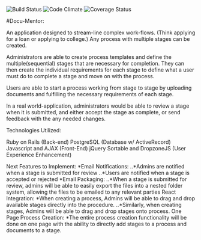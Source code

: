 ![Build Status](https://codeship.com/projects/1e824bc0-e4ad-0133-1a57-724c43b6c1d3/status?branch=master)
![Code Climate](https://codeclimate.com/github/N8Goodman/docu_mentor.png)
![Coverage Status](https://coveralls.io/repos/N8Goodman/docu_mentor/badge.png)


#Docu-Mentor:

An application designed to stream-line complex work-flows. (Think applying for a loan or applying to college.) Any process with multiple stages can be created.

Administrators are able to create process templates and define the multiple(sequential) stages that are necessary for completion. They can then create the individual requirements for each stage to define what a user must do to complete a stage and move on with the process.

Users are able to start a process working from stage to stage by uploading documents and fulfilling the necessary requirements of each stage.

In a real world-application, administrators would be able to review a stage when it is submitted, and either accept the stage as complete, or send feedback with the any needed changes.

Technologies Utilized:

Ruby on Rails (Back-end)
PostgreSQL (Database w/ ActiveRecord)
Javascript and AJAX (Front-End)
jQuery Sortable and DropzoneJS (User Experience Enhancement)


Next Features to Implement:
*Email Notifications:
..*Admins are notified when a stage is submitted for review
..*Users are notified when a stage is accepted or rejected
*Email Packaging:
..*When a stage is submitted for review, admins will be able to easily export the files into a nested folder system, allowing the files to be emailed to any relevant parties
React Integration:
*When creating a process, Admins will be able to drag and drop available stages directly into the procedure.
..*Similarly, when creating stages, Admins will be able to drag and drop stages onto process.
One Page Process Creation:
*The entire process creation functionality will be done on one page with the ability to directly add stages to a process and documents to a stage.
